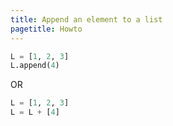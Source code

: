```yaml
---
title: Append an element to a list
pagetitle: Howto
---
```


```python
L = [1, 2, 3]
L.append(4)
```

OR

```python
L = [1, 2, 3]
L = L + [4]
```


